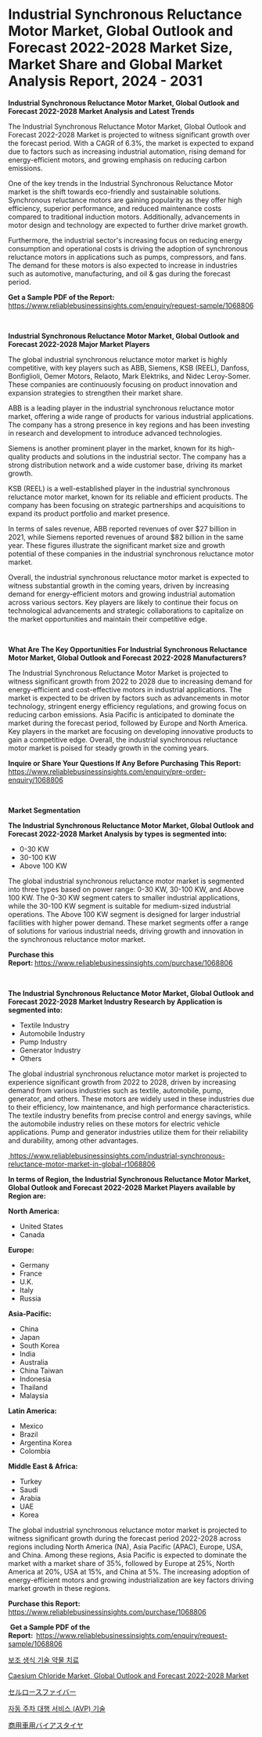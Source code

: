 <p><h1>Industrial Synchronous Reluctance Motor Market, Global Outlook and Forecast 2022-2028 Market Size, Market Share and Global Market Analysis Report, 2024 - 2031</h1></p><p><strong>Industrial Synchronous Reluctance Motor Market, Global Outlook and Forecast 2022-2028 Market Analysis and Latest Trends</strong></p>
<p><p>The Industrial Synchronous Reluctance Motor Market, Global Outlook and Forecast 2022-2028 Market is projected to witness significant growth over the forecast period. With a CAGR of 6.3%, the market is expected to expand due to factors such as increasing industrial automation, rising demand for energy-efficient motors, and growing emphasis on reducing carbon emissions.</p><p>One of the key trends in the Industrial Synchronous Reluctance Motor market is the shift towards eco-friendly and sustainable solutions. Synchronous reluctance motors are gaining popularity as they offer high efficiency, superior performance, and reduced maintenance costs compared to traditional induction motors. Additionally, advancements in motor design and technology are expected to further drive market growth.</p><p>Furthermore, the industrial sector's increasing focus on reducing energy consumption and operational costs is driving the adoption of synchronous reluctance motors in applications such as pumps, compressors, and fans. The demand for these motors is also expected to increase in industries such as automotive, manufacturing, and oil & gas during the forecast period.</p></p>
<p><strong>Get a Sample PDF of the Report:&nbsp;</strong> <a href="https://www.reliablebusinessinsights.com/enquiry/request-sample/1068806">https://www.reliablebusinessinsights.com/enquiry/request-sample/1068806</a></p>
<p>&nbsp;</p>
<p><strong>Industrial Synchronous Reluctance Motor Market, Global Outlook and Forecast 2022-2028 Major Market Players</strong></p>
<p><p>The global industrial synchronous reluctance motor market is highly competitive, with key players such as ABB, Siemens, KSB (REEL), Danfoss, Bonfiglioli, Oemer Motors, Relaoto, Mark Elektriks, and Nidec Leroy-Somer. These companies are continuously focusing on product innovation and expansion strategies to strengthen their market share.</p><p>ABB is a leading player in the industrial synchronous reluctance motor market, offering a wide range of products for various industrial applications. The company has a strong presence in key regions and has been investing in research and development to introduce advanced technologies.</p><p>Siemens is another prominent player in the market, known for its high-quality products and solutions in the industrial sector. The company has a strong distribution network and a wide customer base, driving its market growth.</p><p>KSB (REEL) is a well-established player in the industrial synchronous reluctance motor market, known for its reliable and efficient products. The company has been focusing on strategic partnerships and acquisitions to expand its product portfolio and market presence.</p><p>In terms of sales revenue, ABB reported revenues of over $27 billion in 2021, while Siemens reported revenues of around $82 billion in the same year. These figures illustrate the significant market size and growth potential of these companies in the industrial synchronous reluctance motor market.</p><p>Overall, the industrial synchronous reluctance motor market is expected to witness substantial growth in the coming years, driven by increasing demand for energy-efficient motors and growing industrial automation across various sectors. Key players are likely to continue their focus on technological advancements and strategic collaborations to capitalize on the market opportunities and maintain their competitive edge.</p></p>
<p>&nbsp;</p>
<p><strong>What Are The Key Opportunities For Industrial Synchronous Reluctance Motor Market, Global Outlook and Forecast 2022-2028 Manufacturers?</strong></p>
<p><p>The Industrial Synchronous Reluctance Motor Market is projected to witness significant growth from 2022 to 2028 due to increasing demand for energy-efficient and cost-effective motors in industrial applications. The market is expected to be driven by factors such as advancements in motor technology, stringent energy efficiency regulations, and growing focus on reducing carbon emissions. Asia Pacific is anticipated to dominate the market during the forecast period, followed by Europe and North America. Key players in the market are focusing on developing innovative products to gain a competitive edge. Overall, the industrial synchronous reluctance motor market is poised for steady growth in the coming years.</p></p>
<p><strong>Inquire or Share Your Questions If Any Before Purchasing This Report:</strong> <a href="https://www.reliablebusinessinsights.com/enquiry/pre-order-enquiry/1068806">https://www.reliablebusinessinsights.com/enquiry/pre-order-enquiry/1068806</a></p>
<p>&nbsp;</p>
<p><strong>Market Segmentation</strong></p>
<p><strong>The Industrial Synchronous Reluctance Motor Market, Global Outlook and Forecast 2022-2028 Market Analysis by types is segmented into:</strong></p>
<p><ul><li>0-30 KW</li><li>30-100 KW</li><li>Above 100 KW</li></ul></p>
<p><p>The global industrial synchronous reluctance motor market is segmented into three types based on power range: 0-30 KW, 30-100 KW, and Above 100 KW. The 0-30 KW segment caters to smaller industrial applications, while the 30-100 KW segment is suitable for medium-sized industrial operations. The Above 100 KW segment is designed for larger industrial facilities with higher power demand. These market segments offer a range of solutions for various industrial needs, driving growth and innovation in the synchronous reluctance motor market.</p></p>
<p><strong>Purchase this Report:&nbsp;</strong><a href="https://www.reliablebusinessinsights.com/purchase/1068806">https://www.reliablebusinessinsights.com/purchase/1068806</a></p>
<p>&nbsp;</p>
<p><strong>The Industrial Synchronous Reluctance Motor Market, Global Outlook and Forecast 2022-2028 Market Industry Research by Application is segmented into:</strong></p>
<p><ul><li>Textile Industry</li><li>Automobile Industry</li><li>Pump Industry</li><li>Generator Industry</li><li>Others</li></ul></p>
<p><p>The global industrial synchronous reluctance motor market is projected to experience significant growth from 2022 to 2028, driven by increasing demand from various industries such as textile, automobile, pump, generator, and others. These motors are widely used in these industries due to their efficiency, low maintenance, and high performance characteristics. The textile industry benefits from precise control and energy savings, while the automobile industry relies on these motors for electric vehicle applications. Pump and generator industries utilize them for their reliability and durability, among other advantages.</p></p>
<p><a href="https://www.reliablebusinessinsights.com/industrial-synchronous-reluctance-motor-market-in-global-r1068806">&nbsp;https://www.reliablebusinessinsights.com/industrial-synchronous-reluctance-motor-market-in-global-r1068806</a></p>
<p><strong>In terms of Region, the Industrial Synchronous Reluctance Motor Market, Global Outlook and Forecast 2022-2028 Market Players available by Region are:</strong></p>
<p>
    <p> <strong> North America: </strong>
        <ul>
            <li>United States</li>
            <li>Canada</li>
        </ul>
        </p> 
    <p> <strong> Europe: </strong>
        <ul>
            <li>Germany</li>
            <li>France</li>
            <li>U.K.</li>
            <li>Italy</li>
            <li>Russia</li>
        </ul>
        </p> 
    <p> <strong> Asia-Pacific: </strong>
        <ul>
            <li>China</li>
            <li>Japan</li>
            <li>South Korea</li>
            <li>India</li>
            <li>Australia</li>
            <li>China Taiwan</li>
            <li>Indonesia</li>
            <li>Thailand</li>
            <li>Malaysia</li>
        </ul>
        </p> 
    <p> <strong> Latin America: </strong>
        <ul>
            <li>Mexico</li>
            <li>Brazil</li>
            <li>Argentina Korea</li>
            <li>Colombia</li>
        </ul>
        </p> 
    <p> <strong> Middle East & Africa: </strong>
        <ul>
            <li>Turkey</li>
            <li>Saudi</li>
            <li>Arabia</li>
            <li>UAE</li>
            <li>Korea</li>
        </ul>
    </p>
    </p>
<p><p>The global industrial synchronous reluctance motor market is projected to witness significant growth during the forecast period 2022-2028 across regions including North America (NA), Asia Pacific (APAC), Europe, USA, and China. Among these regions, Asia Pacific is expected to dominate the market with a market share of 35%, followed by Europe at 25%, North America at 20%, USA at 15%, and China at 5%. The increasing adoption of energy-efficient motors and growing industrialization are key factors driving market growth in these regions.</p></p>
<p><strong>Purchase this Report: </strong><a href="https://www.reliablebusinessinsights.com/purchase/1068806">https://www.reliablebusinessinsights.com/purchase/1068806</a></p>
<p>&nbsp;<strong>Get a Sample PDF of the Report:&nbsp;&nbsp;</strong><a href="https://www.reliablebusinessinsights.com/enquiry/request-sample/1068806">https://www.reliablebusinessinsights.com/enquiry/request-sample/1068806</a></p>
<p><strong></strong></p>
<p><p><a href="https://medium.com/@lizaheller2023/%EB%B3%B4%EC%A1%B0%EC%83%9D%EC%8B%9D%EA%B8%B0%EC%88%A0-%EC%95%BD%EB%AC%BC-%EC%B9%98%EB%A3%8C-%EC%8B%9C%EC%9E%A5-%EA%B7%9C%EB%AA%A8-%EB%B0%8F-%EC%8B%9C%EC%9E%A5-%EB%8F%99%ED%96%A5-%EC%99%84%EC%A0%84%ED%95%9C-%EC%82%B0%EC%97%85-%EA%B0%9C%EC%9A%94-2024%EB%85%84%EB%B6%80%ED%84%B0-2031%EB%85%84%EA%B9%8C%EC%A7%80-dc4ada23fc30">보조 생식 기술 약물 치료</a></p><p><a href="https://github.com/jodemen/Market-Research-Report-List-2/blob/main/caesium-chloride-market-global-outlook-and-forecast-2022-2028-market.md">Caesium Chloride Market, Global Outlook and Forecast 2022-2028 Market</a></p><p><a href="https://medium.com/@colbu56546/%E3%82%BB%E3%83%AB%E3%83%AD%E3%83%BC%E3%82%B9%E7%B9%8A%E7%B6%AD%E5%B8%82%E5%A0%B4%E3%81%AF2031%E5%B9%B4%E3%81%BE%E3%81%A7%E3%81%AE%E5%B8%82%E5%A0%B4%E3%82%B7%E3%82%A7%E3%82%A2-%E3%82%B5%E3%82%A4%E3%82%BA-%E4%BA%88%E6%B8%AC%E3%81%AE%E7%84%A6%E7%82%B9%E3%81%A8%E3%81%AA%E3%81%A3%E3%81%A6%E3%81%84%E3%81%BE%E3%81%99-4265236efa89">セルロースファイバー</a></p><p><a href="https://medium.com/@mayekuhic00/%EC%9E%90%EB%8F%99-%EB%B0%9C%EB%A0%9B-%EC%A3%BC%EC%B0%A8-avp-%EA%B8%B0%EC%88%A0-%EC%8B%9C%EC%9E%A5-%EC%84%B1%EA%B3%B5%EC%A0%81%EC%9D%B8-%EB%B9%84%EC%A6%88%EB%8B%88%EC%8A%A4-%EC%A0%84%EB%9E%B5%EC%9D%98-%EC%97%B4%EC%87%A0-2031%EB%85%84%EA%B9%8C%EC%A7%80-%EC%98%88%EC%B8%A1-00463f45c25a">자동 주차 대행 서비스 (AVP) 기술</a></p><p><a href="https://github.com/EthanMorar2011/Market-Research-Report-List-1/blob/main/452257085530.md">商用車用バイアスタイヤ</a></p></p>